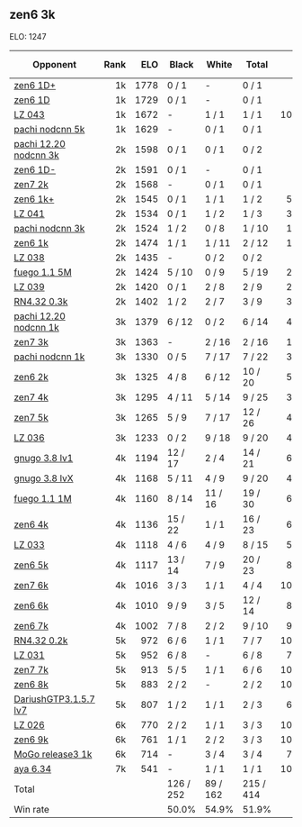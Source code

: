 ## zen6 3k ##

ELO: 1247

Opponent | Rank | ELO | Black | White | Total | Win rate
---------|-----:|----:|-------|-------|-------|-------:
[zen6 1D+](zen6%201D+.md) | 1k | 1778 | 0 / 1 | - | 0 / 1 | 0.0%
[zen6 1D](zen6%201D.md) | 1k | 1729 | 0 / 1 | - | 0 / 1 | 0.0%
[LZ 043](LZ%20043.md) | 1k | 1672 | - | 1 / 1 | 1 / 1 | 100.0%
[pachi nodcnn 5k](pachi%20nodcnn%205k.md) | 1k | 1629 | - | 0 / 1 | 0 / 1 | 0.0%
[pachi 12.20 nodcnn 3k](pachi%2012.20%20nodcnn%203k.md) | 2k | 1598 | 0 / 1 | 0 / 1 | 0 / 2 | 0.0%
[zen6 1D-](zen6%201D-.md) | 2k | 1591 | 0 / 1 | - | 0 / 1 | 0.0%
[zen7 2k](zen7%202k.md) | 2k | 1568 | - | 0 / 1 | 0 / 1 | 0.0%
[zen6 1k+](zen6%201k+.md) | 2k | 1545 | 0 / 1 | 1 / 1 | 1 / 2 | 50.0%
[LZ 041](LZ%20041.md) | 2k | 1534 | 0 / 1 | 1 / 2 | 1 / 3 | 33.3%
[pachi nodcnn 3k](pachi%20nodcnn%203k.md) | 2k | 1524 | 1 / 2 | 0 / 8 | 1 / 10 | 10.0%
[zen6 1k](zen6%201k.md) | 2k | 1474 | 1 / 1 | 1 / 11 | 2 / 12 | 16.7%
[LZ 038](LZ%20038.md) | 2k | 1435 | - | 0 / 2 | 0 / 2 | 0.0%
[fuego 1.1 5M](fuego%201.1%205M.md) | 2k | 1424 | 5 / 10 | 0 / 9 | 5 / 19 | 26.3%
[LZ 039](LZ%20039.md) | 2k | 1420 | 0 / 1 | 2 / 8 | 2 / 9 | 22.2%
[RN4.32 0.3k](RN4.32%200.3k.md) | 2k | 1402 | 1 / 2 | 2 / 7 | 3 / 9 | 33.3%
[pachi 12.20 nodcnn 1k](pachi%2012.20%20nodcnn%201k.md) | 3k | 1379 | 6 / 12 | 0 / 2 | 6 / 14 | 42.9%
[zen7 3k](zen7%203k.md) | 3k | 1363 | - | 2 / 16 | 2 / 16 | 12.5%
[pachi nodcnn 1k](pachi%20nodcnn%201k.md) | 3k | 1330 | 0 / 5 | 7 / 17 | 7 / 22 | 31.8%
[zen6 2k](zen6%202k.md) | 3k | 1325 | 4 / 8 | 6 / 12 | 10 / 20 | 50.0%
[zen7 4k](zen7%204k.md) | 3k | 1295 | 4 / 11 | 5 / 14 | 9 / 25 | 36.0%
[zen7 5k](zen7%205k.md) | 3k | 1265 | 5 / 9 | 7 / 17 | 12 / 26 | 46.2%
[LZ 036](LZ%20036.md) | 3k | 1233 | 0 / 2 | 9 / 18 | 9 / 20 | 45.0%
[gnugo 3.8 lv1](gnugo%203.8%20lv1.md) | 4k | 1194 | 12 / 17 | 2 / 4 | 14 / 21 | 66.7%
[gnugo 3.8 lvX](gnugo%203.8%20lvX.md) | 4k | 1168 | 5 / 11 | 4 / 9 | 9 / 20 | 45.0%
[fuego 1.1 1M](fuego%201.1%201M.md) | 4k | 1160 | 8 / 14 | 11 / 16 | 19 / 30 | 63.3%
[zen6 4k](zen6%204k.md) | 4k | 1136 | 15 / 22 | 1 / 1 | 16 / 23 | 69.6%
[LZ 033](LZ%20033.md) | 4k | 1118 | 4 / 6 | 4 / 9 | 8 / 15 | 53.3%
[zen6 5k](zen6%205k.md) | 4k | 1117 | 13 / 14 | 7 / 9 | 20 / 23 | 87.0%
[zen7 6k](zen7%206k.md) | 4k | 1016 | 3 / 3 | 1 / 1 | 4 / 4 | 100.0%
[zen6 6k](zen6%206k.md) | 4k | 1010 | 9 / 9 | 3 / 5 | 12 / 14 | 85.7%
[zen6 7k](zen6%207k.md) | 4k | 1002 | 7 / 8 | 2 / 2 | 9 / 10 | 90.0%
[RN4.32 0.2k](RN4.32%200.2k.md) | 5k | 972 | 6 / 6 | 1 / 1 | 7 / 7 | 100.0%
[LZ 031](LZ%20031.md) | 5k | 952 | 6 / 8 | - | 6 / 8 | 75.0%
[zen7 7k](zen7%207k.md) | 5k | 913 | 5 / 5 | 1 / 1 | 6 / 6 | 100.0%
[zen6 8k](zen6%208k.md) | 5k | 883 | 2 / 2 | - | 2 / 2 | 100.0%
[DariushGTP3.1.5.7 lv7](DariushGTP3.1.5.7%20lv7.md) | 5k | 807 | 1 / 2 | 1 / 1 | 2 / 3 | 66.7%
[LZ 026](LZ%20026.md) | 6k | 770 | 2 / 2 | 1 / 1 | 3 / 3 | 100.0%
[zen6 9k](zen6%209k.md) | 6k | 761 | 1 / 1 | 2 / 2 | 3 / 3 | 100.0%
[MoGo release3 1k](MoGo%20release3%201k.md) | 6k | 714 | - | 3 / 4 | 3 / 4 | 75.0%
[aya 6.34](aya%206.34.md) | 7k | 541 | - | 1 / 1 | 1 / 1 | 100.0%
Total | | | 126 / 252 | 89 / 162 | 215 / 414 | 
Win rate| | | 50.0% | 54.9% | 51.9% | 
